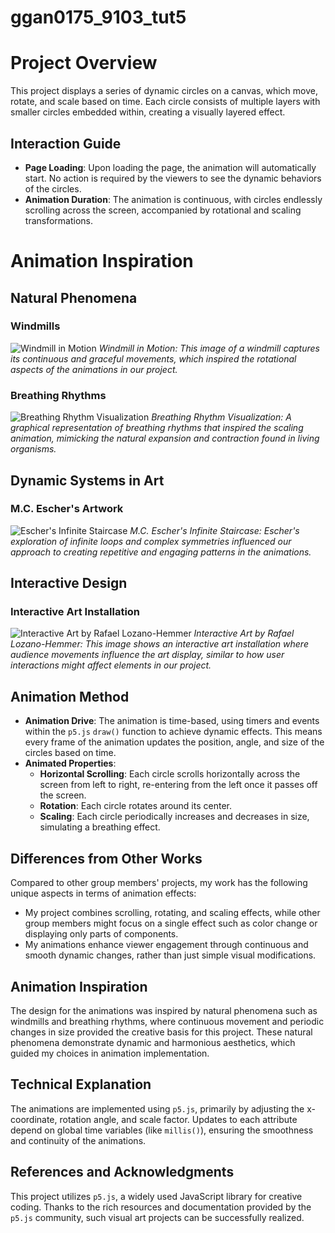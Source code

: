 # ggan0175_9103_tut5
# Project Overview

This project displays a series of dynamic circles on a canvas, which move, rotate, and scale based on time. Each circle consists of multiple layers with smaller circles embedded within, creating a visually layered effect.

## Interaction Guide

- **Page Loading**: Upon loading the page, the animation will automatically start. No action is required by the viewers to see the dynamic behaviors of the circles.
- **Animation Duration**: The animation is continuous, with circles endlessly scrolling across the screen, accompanied by rotational and scaling transformations.

# Animation Inspiration

## Natural Phenomena

### Windmills

![Windmill in Motion]([http://example.com/windmill.jpg](https://png.pngtree.com/thumb_back/fw800/background/20231009/pngtree-3d-render-of-wind-turbines-in-motion-image_13589179.png))
*Windmill in Motion: This image of a windmill captures its continuous and graceful movements, which inspired the rotational aspects of the animations in our project.*

### Breathing Rhythms

![Breathing Rhythm Visualization](http://example.com/breathing.jpg)
*Breathing Rhythm Visualization: A graphical representation of breathing rhythms that inspired the scaling animation, mimicking the natural expansion and contraction found in living organisms.*

## Dynamic Systems in Art

### M.C. Escher's Artwork

![Escher's Infinite Staircase](http://example.com/escher.jpg)
*M.C. Escher's Infinite Staircase: Escher's exploration of infinite loops and complex symmetries influenced our approach to creating repetitive and engaging patterns in the animations.*

## Interactive Design

### Interactive Art Installation

![Interactive Art by Rafael Lozano-Hemmer](http://example.com/interactive_art.jpg)
*Interactive Art by Rafael Lozano-Hemmer: This image shows an interactive art installation where audience movements influence the art display, similar to how user interactions might affect elements in our project.*

## Animation Method

- **Animation Drive**: The animation is time-based, using timers and events within the `p5.js` `draw()` function to achieve dynamic effects. This means every frame of the animation updates the position, angle, and size of the circles based on time.
- **Animated Properties**:
  - **Horizontal Scrolling**: Each circle scrolls horizontally across the screen from left to right, re-entering from the left once it passes off the screen.
  - **Rotation**: Each circle rotates around its center.
  - **Scaling**: Each circle periodically increases and decreases in size, simulating a breathing effect.

## Differences from Other Works

Compared to other group members' projects, my work has the following unique aspects in terms of animation effects:
- My project combines scrolling, rotating, and scaling effects, while other group members might focus on a single effect such as color change or displaying only parts of components.
- My animations enhance viewer engagement through continuous and smooth dynamic changes, rather than just simple visual modifications.

## Animation Inspiration

The design for the animations was inspired by natural phenomena such as windmills and breathing rhythms, where continuous movement and periodic changes in size provided the creative basis for this project. These natural phenomena demonstrate dynamic and harmonious aesthetics, which guided my choices in animation implementation.

## Technical Explanation

The animations are implemented using `p5.js`, primarily by adjusting the x-coordinate, rotation angle, and scale factor. Updates to each attribute depend on global time variables (like `millis()`), ensuring the smoothness and continuity of the animations.

## References and Acknowledgments

This project utilizes `p5.js`, a widely used JavaScript library for creative coding. Thanks to the rich resources and documentation provided by the `p5.js` community, such visual art projects can be successfully realized.
